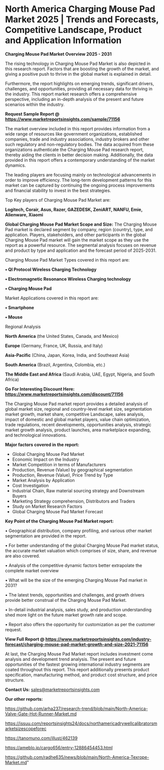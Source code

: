 # North America Charging Mouse Pad Market 2025 | Trends and Forecasts, Competitive Landscape, Product and Application Information

<Strong> Charging Mouse Pad Market Overview 2025 - 2031</strong>

The rising technology in Charging Mouse Pad Market is also depicted in this research report. Factors that are boosting the growth of the market, and giving a positive push to thrive in the global market is explained in detail.

Furthermore, the report highlights on emerging trends, significant drivers, challenges, and opportunities, providing all necessary data for thriving in the industry. This report market research offers a comprehensive perspective, including an in-depth analysis of the present and future scenarios within the industry.

<strong>Request Sample Report @ <a href=https://www.marketreportsinsights.com/sample/71156>https://www.marketreportsinsights.com/sample/71156</a></strong>

The market overview included in this report provides information from a wide range of resources like government organizations, established companies, trade and industry associations, industry brokers and other such regulatory and non-regulatory bodies. The data acquired from these organizations authenticate the Charging Mouse Pad research report, thereby aiding the clients in better decision making. Additionally, the data provided in this report offers a contemporary understanding of the market dynamics.

The leading players are focusing mainly on technological advancements in order to improve efficiency. The long-term development patterns for this market can be captured by continuing the ongoing process improvements and financial stability to invest in the best strategies.

Top Key players of Charging Mouse Pad Market are:

<strong>Logitech, Corair, Asus, Razer, GAZEDESK, ZeniART, NANFU, Emie, Alienware, Xiaomi</strong>

<strong><b>Global Charging Mouse Pad Market Scope and Size:</b></strong>
The Charging Mouse Pad market is declared segment by company, region (country), type, and application. Players, stakeholders, and other participants in the global Charging Mouse Pad market will gain the market scope as they use the report as a powerful resource. The segmental analysis focuses on revenue and product by type and application and the forecast period of 2025-2031.

Charging Mouse Pad Market Types covered in this report are:

<strong>• QI Protocol Wireless Charging Technology

• Electromagnetic Resonance Wireless Charging technology

• Charging Mouse Pad</strong>

Market Applications covered in this report are:

<strong>• Smartphone

• Mouse</strong> 

Regional Analysis

<strong>North America</strong> (the United States, Canada, and Mexico)

<strong>Europe</strong> (Germany, France, UK, Russia, and Italy)

<strong>Asia-Pacific</strong> (China, Japan, Korea, India, and Southeast Asia)

<strong>South America</strong> (Brazil, Argentina, Colombia, etc.)

<strong>The Middle East and Africa</strong> (Saudi Arabia, UAE, Egypt, Nigeria, and South Africa)

<strong>Go For Interesting Discount Here: <a href=https://www.marketreportsinsights.com/discount/71156>https://www.marketreportsinsights.com/discount/71156</a></strong>

The Charging Mouse Pad market report provides a detailed analysis of global market size, regional and country-level market size, segmentation market growth, market share, competitive Landscape, sales analysis, impact of domestic and global market players, value chain optimization, trade regulations, recent developments, opportunities analysis, strategic market growth analysis, product launches, area marketplace expanding, and technological innovations.

<strong><b>Major factors covered in the report:</b></strong>
<ul>
  <li>Global Charging Mouse Pad Market </li>
  <li>Economic Impact on the Industry</li>
  <li>Market Competition in terms of Manufacturers</li>
  <li>Production, Revenue (Value) by geographical segmentation</li>
  <li>Production, Revenue (Value), Price Trend by Type</li>
  <li>Market Analysis by Application</li>
  <li>Cost Investigation</li>
  <li>Industrial Chain, Raw material sourcing strategy and Downstream Buyers</li>
  <li>Marketing Strategy comprehension, Distributors and Traders</li>
  <li>Study on Market Research Factors</li>
  <li>Global Charging Mouse Pad Market Forecast</li>
</ul>

<strong><b>Key Point of the Charging Mouse Pad Market report:</b></strong>

• Geographical distribution, company profiling, and various other market segmentation are provided in the report.

• For better understanding of the global Charging Mouse Pad market status, the accurate market valuation which comprises of size, share, and revenue are also covered.

• Analysis of the competitive dynamic factors better extrapolate the complete market overview

• What will be the size of the emerging Charging Mouse Pad market in 2031?

• The latest trends, opportunities and challenges, and growth drivers provide better construal of the Charging Mouse Pad Market.

• In-detail industrial analysis, sales study, and production understanding shed more light on the future market growth rate and scope.

• Report also offers the opportunity for customization as per the customer request.

<strong><b>View Full Report @ <a href=https://www.marketreportsinsights.com/industry-forecast/charging-mouse-pad-market-growth-and-size-2021-71156>https://www.marketreportsinsights.com/industry-forecast/charging-mouse-pad-market-growth-and-size-2021-71156</a></b></strong>


At last, the Charging Mouse Pad Market report includes investment come analysis and development trend analysis. The present and future opportunities of the fastest growing international industry segments are coated throughout this report. This report additionally presents product specification, manufacturing method, and product cost structure, and price structure.

<strong>Contact Us:</strong>
sales@marketreportsinsights.com

<strong>Our other reports:</strong>

<a href=https://github.com/arha237/research-trend/blob/main/North-America-Valve-Gate-Hot-Runner-Market.md>https://github.com/arha237/research-trend/blob/main/North-America-Valve-Gate-Hot-Runner-Market.md</a>

<a href=https://issuu.com/reportsinsights24/docs/northamericadrywellcalibratorsmarketsizescopeforec>https://issuu.com/reportsinsights24/docs/northamericadrywellcalibratorsmarketsizescopeforec</a>

<a href=https://tanomuno.com/illust/462139>https://tanomuno.com/illust/462139</a>

<a href=https://ameblo.jp/cargo656/entry-12886454453.html>https://ameblo.jp/cargo656/entry-12886454453.html</a>

<a href=https://github.com/radhe635/news/blob/main/North-America-Texrope-Market.md>https://github.com/radhe635/news/blob/main/North-America-Texrope-Market.md</a>"
